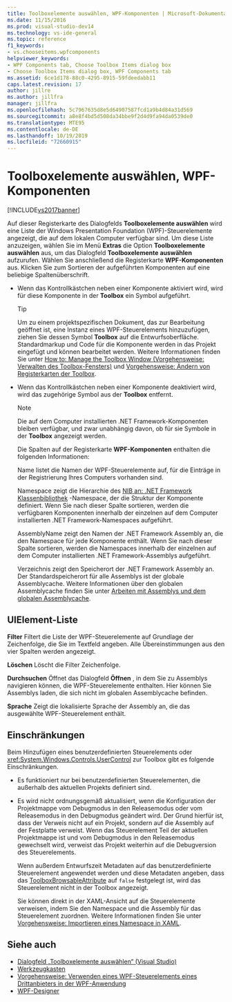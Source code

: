 ```yaml
---
title: Toolboxelemente auswählen, WPF-Komponenten | Microsoft-Dokumentation
ms.date: 11/15/2016
ms.prod: visual-studio-dev14
ms.technology: vs-ide-general
ms.topic: reference
f1_keywords:
- vs.chooseitems.wpfcomponents
helpviewer_keywords:
- WPF Components tab, Choose Toolbox Items dialog box
- Choose Toolbox Items dialog box, WPF Components tab
ms.assetid: 6ce1d178-88c0-4295-8915-59fdeedabb11
caps.latest.revision: 17
author: jillre
ms.author: jillfra
manager: jillfra
ms.openlocfilehash: 5c7967635d8e5d64907587fcd1a9b4d84a31d569
ms.sourcegitcommit: a8e8f4bd5d508da34bbe9f2d4d9fa94da0539de0
ms.translationtype: MTE95
ms.contentlocale: de-DE
ms.lasthandoff: 10/19/2019
ms.locfileid: "72660915"
---
```

# <a name="choose-toolbox-items-wpf-components"></a>Toolboxelemente auswählen, WPF-Komponenten
[!INCLUDE[vs2017banner](../../includes/vs2017banner.md)]

Auf dieser Registerkarte des Dialogfelds **Toolboxelemente auswählen** wird eine Liste der Windows Presentation Foundation (WPF)-Steuerelemente angezeigt, die auf dem lokalen Computer verfügbar sind. Um diese Liste anzuzeigen, wählen Sie im Menü **Extras** die Option **Toolboxelemente auswählen** aus, um das Dialogfeld **Toolboxelemente auswählen** aufzurufen. Wählen Sie anschließend die Registerkarte **WPF-Komponenten** aus. Klicken Sie zum Sortieren der aufgeführten Komponenten auf eine beliebige Spaltenüberschrift.

- Wenn das Kontrollkästchen neben einer Komponente aktiviert wird, wird für diese Komponente in der **Toolbox** ein Symbol aufgeführt.

  > [!TIP]
  > Um zu einem projektspezifischen Dokument, das zur Bearbeitung geöffnet ist, eine Instanz eines WPF-Steuerelements hinzuzufügen, ziehen Sie dessen Symbol **Toolbox** auf die Entwurfsoberfläche. Standardmarkup und Code für die Komponente werden in das Projekt eingefügt und können bearbeitet werden. Weitere Informationen finden Sie unter [How to: Manage the Toolbox Window (Vorgehensweise: Verwalten des Toolbox-Fensters)](https://msdn.microsoft.com/a022c3fe-298c-4a59-a48f-b050da90ebc2) und [Vorgehensweise: Ändern von Registerkarten der Toolbox](https://msdn.microsoft.com/21285050-cadd-455a-b1f5-a2289a89c4db).

- Wenn das Kontrollkästchen neben einer Komponente deaktiviert wird, wird das zugehörige Symbol aus der **Toolbox** entfernt.

  > [!NOTE]
  > Die auf dem Computer installierten .NET Framework-Komponenten bleiben verfügbar, und zwar unabhängig davon, ob für sie Symbole in der **Toolbox** angezeigt werden.

  Die Spalten auf der Registerkarte **WPF-Komponenten** enthalten die folgenden Informationen:

  Name listet die Namen der WPF-Steuerelemente auf, für die Einträge in der Registrierung Ihres Computers vorhanden sind.

  Namespace zeigt die Hierarchie des [NIB an: .NET Framework Klassenbibliothek](https://msdn.microsoft.com/6c4f3a62-6a0f-41f2-9d52-ee0b13686f29) -Namespace, der die Struktur der Komponente definiert. Wenn Sie nach dieser Spalte sortieren, werden die verfügbaren Komponenten innerhalb der einzelnen auf dem Computer installierten .NET Framework-Namespaces aufgeführt.

  AssemblyName zeigt den Namen der .NET Framework Assembly an, die den Namespace für jede Komponente enthält. Wenn Sie nach dieser Spalte sortieren, werden die Namespaces innerhalb der einzelnen auf dem Computer installierten .NET Framework-Assemblys aufgeführt.

  Verzeichnis zeigt den Speicherort der .NET Framework Assembly an. Der Standardspeicherort für alle Assemblys ist der globale Assemblycache. Weitere Informationen über den globalen Assemblycache finden Sie unter [Arbeiten mit Assemblys und dem globalen Assemblycache](https://msdn.microsoft.com/library/8a18e5c2-d41d-49ef-abcb-7c27e2469433).

## <a name="uielement-list"></a>UIElement-Liste
 **Filter** Filtert die Liste der WPF-Steuerelemente auf Grundlage der Zeichenfolge, die Sie im Textfeld angeben. Alle Übereinstimmungen aus den vier Spalten werden angezeigt.

 **Löschen** Löscht die Filter Zeichenfolge.

 **Durchsuchen** Öffnet das Dialogfeld **Öffnen** , in dem Sie zu Assemblys navigieren können, die WPF-Steuerelemente enthalten. Hier können Sie Assemblys laden, die sich nicht im globalen Assemblycache befinden.

 **Sprache** Zeigt die lokalisierte Sprache der Assembly an, die das ausgewählte WPF-Steuerelement enthält.

## <a name="limitations"></a>Einschränkungen
 Beim Hinzufügen eines benutzerdefinierten Steuerelements oder <xref:System.Windows.Controls.UserControl> zur Toolbox gibt es folgende Einschränkungen.

- Es funktioniert nur bei benutzerdefinierten Steuerelementen, die außerhalb des aktuellen Projekts definiert sind.

- Es wird nicht ordnungsgemäß aktualisiert, wenn die Konfiguration der Projektmappe vom Debugmodus in den Releasemodus oder vom Releasemodus in den Debugmodus geändert wird. Der Grund hierfür ist, dass der Verweis nicht auf ein Projekt, sondern auf die Assembly auf der Festplatte verweist. Wenn das Steuerelement Teil der aktuellen Projektmappe ist und vom Debugmodus in den Releasemodus gewechselt wird, verweist das Projekt weiterhin auf die Debugversion des Steuerelements.

  Wenn außerdem Entwurfszeit Metadaten auf das benutzerdefinierte Steuerelement angewendet werden und diese Metadaten angeben, dass das [ToolboxBrowsableAttribute](/previous-versions/visualstudio/visual-studio-2010/bb547991(v=vs.100)) auf `false` festgelegt ist, wird das Steuerelement nicht in der Toolbox angezeigt.

  Sie können direkt in der XAML-Ansicht auf die Steuerelemente verweisen, indem Sie den Namespace und die Assembly für das Steuerelement zuordnen. Weitere Informationen finden Sie unter [Vorgehensweise: Importieren eines Namespace in XAML](https://msdn.microsoft.com/6cda7c7a-369c-47dd-9c2d-13a35dcf737c).

## <a name="see-also"></a>Siehe auch

- [Dialogfeld „Toolboxelemente auswählen“ (Visual Studio)](https://msdn.microsoft.com/bd07835f-18a8-433e-bccc-7141f65263bb)
- [Werkzeugkasten](../../ide/reference/toolbox.md)
- [Vorgehensweise: Verwenden eines WPF-Steuerelements eines Drittanbieters in der WPF-Anwendung](https://msdn.microsoft.com/f4c0b601-3818-4f9f-85e5-77905f3b427f)
- [WPF-Designer](https://msdn.microsoft.com/c6c65214-8411-4e16-b254-163ed4099c26)